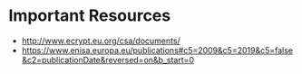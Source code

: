 # Important Resources
- http://www.ecrypt.eu.org/csa/documents/
- https://www.enisa.europa.eu/publications#c5=2009&c5=2019&c5=false&c2=publicationDate&reversed=on&b_start=0
